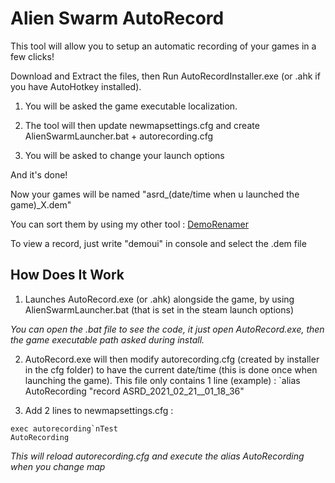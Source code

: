 # Alien Swarm AutoRecord

This tool will allow you to setup an automatic recording of your games in a few clicks!

Download and Extract the files, then Run AutoRecordInstaller.exe (or .ahk if you have AutoHotkey installed).

1) You will be asked the game executable localization.

2) The tool will then update newmapsettings.cfg and create AlienSwarmLauncher.bat + autorecording.cfg

3) You will be asked to change your launch options

And it's done!

Now your games will be named "asrd_(date/time when u launched the game)_X.dem"

You can sort them by using my other tool : [DemoRenamer]()

To view a record, just write "demoui" in console and select the .dem file

## How Does It Work

1) Launches AutoRecord.exe (or .ahk) alongside the game, by using AlienSwarmLauncher.bat (that is set in the steam launch options)

*You can open the .bat file to see the code, it just open AutoRecord.exe, then the game executable path asked during install.*

2) AutoRecord.exe will then modify autorecording.cfg (created by installer in the cfg folder) to have the current date/time (this is done once when launching the game). This file only contains 1 line (example) :
`alias AutoRecording "record ASRD_2021_02_21__01_18_36"

3) Add 2 lines to newmapsettings.cfg :
```
exec autorecording`nTest
AutoRecording
```
*This will reload autorecording.cfg and execute the alias AutoRecording when you change map*
